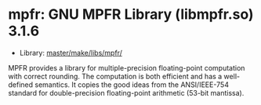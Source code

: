 # mpfr: GNU MPFR Library (libmpfr.so) 3.1.6
 - Library: [master/make/libs/mpfr/](https://github.com/Freetz-NG/freetz-ng/tree/master/make/libs/mpfr/)

MPFR provides a library for multiple-precision floating-point computation with correct rounding. The computation is both efficient and has a well-defined semantics. It copies the good ideas from the ANSI/IEEE-754 standard for double-precision floating-point arithmetic (53-bit mantissa).
